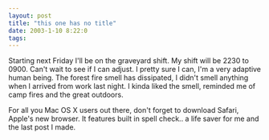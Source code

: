 ```yaml
---
layout: post
title: "this one has no title"
date: 2003-1-10 8:22:0
tags: 
---
```


Starting next Friday I'll be on the graveyard shift. My shift will be 2230 to 0900. Can't wait to see if I can adjust. I pretty sure I can, I'm a very adaptive human being. The forest fire smell has dissipated, I didn't smell anything when I arrived from work last night. I kinda liked the smell, reminded me of camp fires and the great outdoors.





For all you Mac OS X users out there, don't forget to download Safari, Apple's new browser. It features built in spell check.. a life saver for me and the last post I made.




